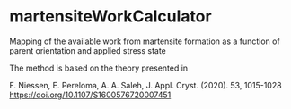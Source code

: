 # martensiteWorkCalculator
Mapping of the available work from martensite formation as a function of parent orientation and applied stress state

The method is based on the theory presented in

F. Niessen, E. Pereloma, A. A. Saleh, 
J. Appl. Cryst. (2020). 53, 1015-1028
https://doi.org/10.1107/S1600576720007451
